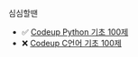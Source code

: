 <!--
**hwangwoojin/hwangwoojin** is a ✨ _special_ ✨ repository because its `README.md` (this file) appears on your GitHub profile.
-->

<!--
✅❌
-->

심심할땐

- ✅ [Codeup Python 기초 100제](https://codeup.kr/problemsetsol.php?psid=33)
- ❌ [Codeup C언어 기초 100제](https://codeup.kr/problemsetsol.php?psid=23)
